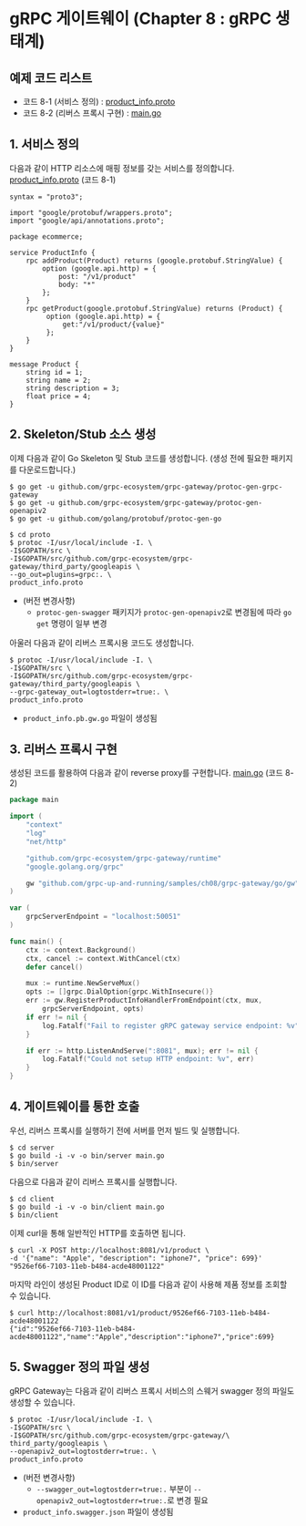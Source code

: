 # gRPC 게이트웨이 (Chapter 8 : gRPC 생태계)

## 예제 코드 리스트
- 코드 8-1 (서비스 정의) : [product_info.proto](proto/product_info.proto)
- 코드 8-2 (리버스 프록시 구현) : [main.go](client/main.go)

## 1. 서비스 정의
다음과 같이 HTTP 리소스에 매핑 정보를 갖는 서비스를 정의합니다. [product_info.proto](proto/product_info.proto) (코드 8-1)
```
syntax = "proto3";

import "google/protobuf/wrappers.proto";
import "google/api/annotations.proto";

package ecommerce;

service ProductInfo {
    rpc addProduct(Product) returns (google.protobuf.StringValue) {
        option (google.api.http) = {
            post: "/v1/product"
            body: "*"
        };
    }
    rpc getProduct(google.protobuf.StringValue) returns (Product) {
         option (google.api.http) = {
             get:"/v1/product/{value}"
         };
    }
}

message Product {
    string id = 1;
    string name = 2;
    string description = 3;
    float price = 4;
}
```

## 2. Skeleton/Stub 소스 생성

이제 다음과 같이 Go Skeleton 및 Stub 코드를 생성합니다. (생성 전에 필요한 패키지를 다운로드합니다.)

```shell
$ go get -u github.com/grpc-ecosystem/grpc-gateway/protoc-gen-grpc-gateway
$ go get -u github.com/grpc-ecosystem/grpc-gateway/protoc-gen-openapiv2
$ go get -u github.com/golang/protobuf/protoc-gen-go

$ cd proto
$ protoc -I/usr/local/include -I. \
-I$GOPATH/src \
-I$GOPATH/src/github.com/grpc-ecosystem/grpc-gateway/third_party/googleapis \
--go_out=plugins=grpc:. \
product_info.proto
```
- (버전 변경사항)
    - `protoc-gen-swagger` 패키지가 `protoc-gen-openapiv2`로 변경됨에 따라 `go get` 명령이 일부 변경

아울러 다음과 같이 리버스 프록시용 코드도 생성합니다.
```shell
$ protoc -I/usr/local/include -I. \
-I$GOPATH/src \
-I$GOPATH/src/github.com/grpc-ecosystem/grpc-gateway/third_party/googleapis \
--grpc-gateway_out=logtostderr=true:. \
product_info.proto
```
- `product_info.pb.gw.go` 파일이 생성됨


## 3. 리버스 프록시 구현
생성된 코드를 활용하여 다음과 같이 reverse proxy를 구현합니다. [main.go](client/main.go) (코드 8-2)

```go
package main

import (
	"context"
	"log"
	"net/http"

	"github.com/grpc-ecosystem/grpc-gateway/runtime"
	"google.golang.org/grpc"

    gw "github.com/grpc-up-and-running/samples/ch08/grpc-gateway/go/gw"
)

var (
	grpcServerEndpoint = "localhost:50051"
)

func main() {
	ctx := context.Background()
	ctx, cancel := context.WithCancel(ctx)
	defer cancel()

	mux := runtime.NewServeMux()
	opts := []grpc.DialOption{grpc.WithInsecure()}
	err := gw.RegisterProductInfoHandlerFromEndpoint(ctx, mux,
		grpcServerEndpoint, opts)
	if err != nil {
		log.Fatalf("Fail to register gRPC gateway service endpoint: %v", err)
	}

	if err := http.ListenAndServe(":8081", mux); err != nil {
		log.Fatalf("Could not setup HTTP endpoint: %v", err)
	}
}
```

## 4. 게이트웨이를 통한 호출
우선, 리버스 프록시를 실행하기 전에 서버를 먼저 빌드 및 실행합니다.

```shell
$ cd server
$ go build -i -v -o bin/server main.go
$ bin/server
```

다음으로 다음과 같이 리버스 프록시를 실행합니다.
```shell
$ cd client
$ go build -i -v -o bin/client main.go
$ bin/client
```

이제 curl을 통해 일반적인 HTTP를 호출하면 됩니다.
```shell
$ curl -X POST http://localhost:8081/v1/product \
-d '{"name": "Apple", "description": "iphone7", "price": 699}'
"9526ef66-7103-11eb-b484-acde48001122"
```

마지막 라인이 생성된 Product ID로 이 ID를 다음과 같이 사용해 제품 정보를 조회할 수 있습니다.
```shell
$ curl http://localhost:8081/v1/product/9526ef66-7103-11eb-b484-acde48001122
{"id":"9526ef66-7103-11eb-b484-acde48001122","name":"Apple","description":"iphone7","price":699}
```


## 5. Swagger 정의 파일 생성
gRPC Gateway는 다음과 같이 리버스 프록시 서비스의 스웨거 swagger 정의 파일도 생성할 수 있습니다.
```shell
$ protoc -I/usr/local/include -I. \
-I$GOPATH/src \
-I$GOPATH/src/github.com/grpc-ecosystem/grpc-gateway/\
third_party/googleapis \
--openapiv2_out=logtostderr=true:. \
product_info.proto
```
- (버전 변경사항)
    - `--swagger_out=logtostderr=true:.` 부분이 `--openapiv2_out=logtostderr=true:.`로 변경 필요
- `product_info.swagger.json` 파일이 생성됨
